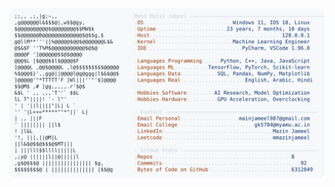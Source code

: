 <picture>
  <source srcset="https://raw.githubusercontent.com/mmazinjameel/mmazinjameel/main/dark_mode.svg?v=1749949153" media="(prefers-color-scheme: dark)">
  <img src="https://raw.githubusercontent.com/mmazinjameel/mmazinjameel/main/light_mode.svg?v=1749949153">
</picture>
